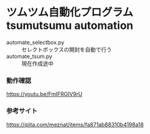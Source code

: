 # ツムツム自動化プログラム tsumutsumu automation
<dl>
<dt>automate_selectbox.py<dt>
<dd>セレクトボックスの開封を自動で行う</dd>
<dt>automate_tsum.py</dt>
<dd>現在作成途中</dd>
</dl>

### 動作確認
https://youtu.be/FmIFRGIV9rU

### 参考サイト
https://qiita.com/meznat/items/fa871ab88310b4198a18
